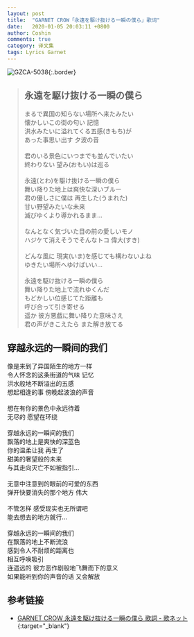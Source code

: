```yaml
---
layout: post
title:  "GARNET CROW「永遠を駆け抜ける一瞬の僕ら」歌词"
date:   2020-01-05 20:03:11 +0800
author: Coshin
comments: true
category: 译文集
tags: Lyrics Garnet
---
```

![GZCA-5038](https://ganekuro.github.io/images/discography/album/GZCA-5038.jpg){:.border}

<blockquote class="original">
  <h2>永遠を駆け抜ける一瞬の僕ら</h2>
  <p>
    まるで異国の知らない場所へ来たみたい<br>
    懐かしいこの街の匂い 記憶<br>
    洪水みたいに溢れてくる五感(きもち)が<br>
    あった事思い出す 夕波の音<br>
    <br>
    君のいる景色にいつまでも並んでいたい<br>
    終わりない 望み(おもい)は巡る<br>
    <br>
    永遠(とわ)を駆け抜ける一瞬の僕ら<br>
    舞い降りた地上は爽快な深いブルー<br>
    君の優しさに僕は 再生した(うまれた)<br>
    甘い野望みたいな未来<br>
    滅びゆくより導かれるまま…<br>
    <br>
    なんとなく気づいた目の前の愛しいモノ<br>
    ハジケて消えそうでそんなトコ 偉大(すき)<br>
    <br>
    どんな風に 現実(いま)を感じても構わないよね<br>
    ゆきたい場所へゆけばいい…<br>
    <br>
    永遠を駆け抜ける一瞬の僕ら<br>
    舞い降りた地上で流れゆくんだ<br>
    もどかしい位感じてた距離も<br>
    呼び合って引き寄せる<br>
    遥か 彼方悪戯に舞い降りた意味さえ<br>
    君の声がきこえたら また解き放てる
  </p>
</blockquote>

<div class="translation">
  <h2>穿越永远的一瞬间的我们</h2>
  <p>
    像是来到了异国陌生的地方一样<br>
    令人怀念的这条街道的气味 记忆<br>
    洪水般地不断溢出的五感<br>
    想起相逢的事 傍晚起波浪的声音<br>
    <br>
    想在有你的景色中永远待着<br>
    无尽的 愿望在环绕<br>
    <br>
    穿越永远的一瞬间的我们<br>
    飘落的地上是爽快的深蓝色<br>
    你的温柔让我 再生了<br>
    甜美的奢望般的未来<br>
    与其走向灭亡不如被指引…<br>
    <br>
    无意中注意到的眼前的可爱的东西<br>
    弹开快要消失的那个地方 伟大<br>
    <br>
    不管怎样 感受现实也无所谓吧<br>
    能去想去的地方就行…<br>
    <br>
    穿越永远的一瞬间的我们<br>
    在飘落的地上不断流浪<br>
    感到令人不耐烦的距离也<br>
    相互呼唤吸引<br>
    连遥远的 彼方恶作剧般地飞舞而下的意义<br>
    如果能听到你的声音的话 又会解放
  </p>
</div>

## 参考链接

* [GARNET CROW 永遠を駆け抜ける一瞬の僕ら 歌詞 - 歌ネット](https://www.uta-net.com/song/20212/){:target="_blank"}
